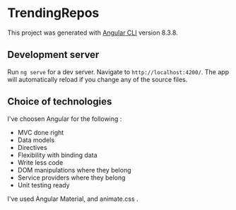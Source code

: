 # TrendingRepos

This project was generated with [Angular CLI](https://github.com/angular/angular-cli) version 8.3.8.

## Development server

Run `ng serve` for a dev server. Navigate to `http://localhost:4200/`. The app will automatically reload if you change any of the source files.

## Choice of technologies

I've choosen Angular for the following :

<ul>
<li>MVC done right</li>
<li>Data models</li>
<li>Directives</li>
<li>Flexibility with binding data</li>
<li>Write less code</li>
<li>DOM manipulations where they belong</li>
<li>Service providers where they belong</li>
<li>Unit testing ready</li>
</ul>

I've used Angular Material, and animate.css .
